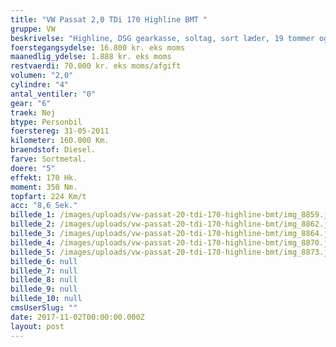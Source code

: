 ```yaml
---
title: "VW Passat 2,0 TDi 170 Highline BMT "
gruppe: VW
beskrivelse: "Highline, DSG gearkasse, soltag, sort læder, 19 tommer og meget mere. \n\n\n* Vi tilbyder fri kilometer i hele leasingperioden.\n\n * Cap Approved Garantiforsikring i hele leasingperioden. (valgfri)\n\n * Vi tilbyder kaskoforsikring på alle vores biler\n\n * Sæson, split/deleleasing og erhvervsleasing – vi har hele paletten.\n\n * Du vælger selv perioden: 6, 12, 24 eller 36 måneder.\n\n * Har vi ikke bilen på lager, dedikere vi os til at finde den helt rigtige og står for importen.\n\n__________________________________\n\n https://www.bilbasen.dk/find-en-forhandler/bilforhandler-capleasing-aps-id11837\n\n__________________________________\n\nKontakt for mere info og bestil en prøvetur.  \n"
foerstegangsydelse: 16.800 kr. eks moms
maanedlig_ydelse: 1.888 kr. eks moms
restvaerdi: 70.000 kr. eks moms/afgift
volumen: "2,0"
cylindre: "4"
antal_ventiler: "0"
gear: "6"
traek: Nej
btype: Personbil
foerstereg: 31-05-2011
kilometer: 160.000 Km.
braendstof: Diesel.
farve: Sortmetal.
doere: "5"
effekt: 170 Hk.
moment: 350 Nm.
topfart: 224 Km/t
acc: "8,6 Sek."
billede_1: /images/uploads/vw-passat-20-tdi-170-highline-bmt/img_8859.jpg
billede_2: /images/uploads/vw-passat-20-tdi-170-highline-bmt/img_8862.jpg
billede_3: /images/uploads/vw-passat-20-tdi-170-highline-bmt/img_8864.jpg
billede_4: /images/uploads/vw-passat-20-tdi-170-highline-bmt/img_8870.jpg
billede_5: /images/uploads/vw-passat-20-tdi-170-highline-bmt/img_8873.jpg
billede_6: null
billede_7: null
billede_8: null
billede_9: null
billede_10: null
cmsUserSlug: ""
date: 2017-11-02T00:00:00.000Z
layout: post
---
```


